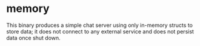 # memory

This binary produces a simple chat server using only in-memory structs to store data; it does not connect to any external service and does not persist data once shut down. 